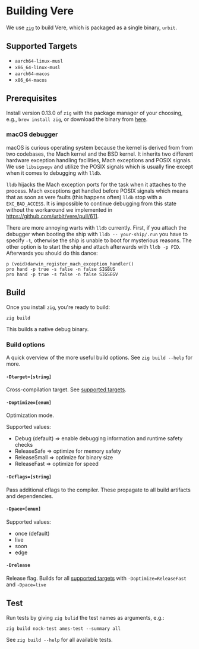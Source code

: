 # Building Vere

We use [`zig`][zig] to build Vere, which is packaged as a single binary,
`urbit`.

## Supported Targets

- `aarch64-linux-musl`
- `x86_64-linux-musl`
- `aarch64-macos`
- `x86_64-macos`

## Prerequisites

Install version 0.13.0 of `zig` with the package manager of your choosing, e.g., `brew install zig`, or download the binary from [here][zig-download].

### macOS debugger

macOS is curious operating system because the kernel is derived from from two codebases, the Mach kernel and the BSD kernel. It inherits two different hardware exception handling facilities, Mach exceptions and POSIX signals. We use `libsigsegv` and utilize the POSIX signals which is usually fine except when it comes to debugging with `lldb`.

`lldb` hijacks the Mach exception ports for the task when it attaches to the process. Mach exceptions get handled before POSIX signals which means that as soon as vere faults (this happens often) `lldb` stop with a `EXC_BAD_ACCESS`. It is impossible to continue debugging from this state without the workaround we implemented in https://github.com/urbit/vere/pull/611.

There are more annoying warts with `lldb` currently. First, if you attach the debugger when booting the ship with `lldb -- your-ship/.run` you have to specify `-t`, otherwise the ship is unable to boot for mysterious reasons. The other option is to start the ship and attach afterwards with `lldb -p PID`. Afterwards you should do this dance:

```
p (void)darwin_register_mach_exception_handler()
pro hand -p true -s false -n false SIGBUS
pro hand -p true -s false -n false SIGSEGV
```

## Build

Once you install `zig`, you're ready to build:
```console
zig build
```
This builds a native debug binary.

### Build options

A quick overview of the more useful build options.
See `zig build --help` for more.

#### `-Dtarget=[string]`

Cross-compilation target. See [supported targets](#supported-targets).

#### `-Doptimize=[enum]`
Optimization mode.

Supported values:
- Debug (default) => enable debugging information and runtime safety checks
- ReleaseSafe => optimize for memory safety
- ReleaseSmall => optimize for binary size
- ReleaseFast => optimize for speed

#### `-Dcflags=[string]`
Pass additional cflags to the compiler. These propagate to all build artifacts and dependencies.

#### `-Dpace=[enum]`

Supported values:
- once (default)
- live
- soon
- edge

#### `-Drelease`

Release flag. Builds for all [supported targets](#supported-targets) with `-Doptimize=ReleaseFast` and `-Dpace=live`

<!-- ## LSP Integration -->

<!-- ```console -->
<!-- bazel run //bazel:refresh_compile_commands -->
<!-- ``` -->

<!-- Running this command will generate a `compile_commands.json` file in the root -->
<!-- of the repository, which `clangd` (or other language server processors) will -->
<!-- use automatically to provide modern editor features like syntax highlighting, -->
<!-- go-to definitions, call hierarchies, symbol manipulation, etc. -->

## Test

Run tests by giving `zig bulid` the test names as arguments, e.g.:

```console
zig build nock-test ames-test --summary all
```

See `zig build --help` for all available tests.

[zig]: https://ziglang.org
[zig-download]: https://ziglang.org/download/
